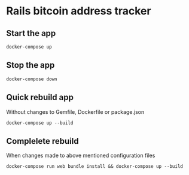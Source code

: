 
# Rails bitcoin address tracker

## Start the app

`docker-compose up`

## Stop the app

`docker-compose down`

## Quick rebuild app 

Without changes to Gemfile, Dockerfile or package.json

`docker-compose up --build`

## Complelete rebuild 

When changes made to above mentioned configuration files

`docker-compose run web bundle install && docker-compose up --build`
